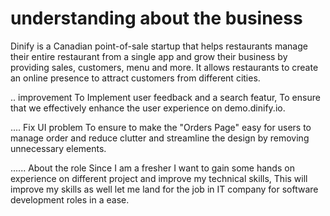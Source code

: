 #  understanding about the  business
Dinify is a Canadian point-of-sale startup that helps restaurants manage their entire restaurant from a single app and grow their business by providing sales, customers, menu and more. It allows restaurants to create an online presence to attract customers from different cities.

.. improvement
To Implement user feedback and a search featur, To ensure that we effectively enhance the user experience on demo.dinify.io.

.... Fix UI problem
To ensure to make the  "Orders Page" easy for users to manage order and reduce clutter and streamline the design by removing unnecessary elements.

...... About the role
Since I am a fresher I want to gain some hands on experience on different project and improve my technical skills, This will improve my skills as well  let me land for the job in IT company for software development roles in a ease.
